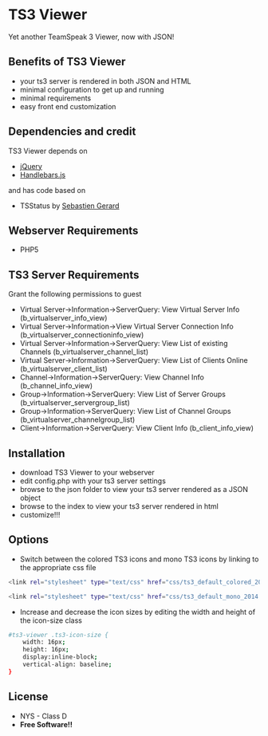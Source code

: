 TS3 Viewer
=========
Yet another TeamSpeak 3 Viewer, now with JSON!

Benefits of TS3 Viewer
-----------
* your ts3 server is rendered in both JSON and HTML
* minimal configuration to get up and running
* minimal requirements
* easy front end customization

Dependencies and credit
-----------
TS3 Viewer depends on
* [jQuery]
* [Handlebars.js]

and has code based on 
* TSStatus by [Sebastien Gerard]

Webserver Requirements
--------------
* PHP5

TS3 Server Requirements
--------------
Grant the following permissions to guest
* Virtual Server->Information->ServerQuery: View Virtual Server Info (b_virtualserver_info_view)
* Virtual Server->Information->View Virtual Server Connection Info (b_virtualserver_connectioninfo_view)
* Virtual Server->Information->ServerQuery: View List of existing Channels (b_virtualserver_channel_list)
* Virtual Server->Information->ServerQuery: View List of Clients Online (b_virtualserver_client_list)
* Channel->Information->ServerQuery: View Channel Info (b_channel_info_view)
* Group->Information->ServerQuery: View List of Server Groups (b_virtualserver_servergroup_list)
* Group->Information->ServerQuery: View List of Channel Groups (b_virtualserver_channelgroup_list)
* Client->Information->ServerQuery: View Client Info (b_client_info_view)

Installation
--------------
* download TS3 Viewer to your webserver
* edit config.php with your ts3 server settings
* browse to the json folder to view your ts3 server rendered as a JSON object
* browse to the index to view your ts3 server rendered in html
* customize!!!

Options
--------------
* Switch between the colored TS3 icons and mono TS3 icons by linking to the appropriate css file
```sh
<link rel="stylesheet" type="text/css" href="css/ts3_default_colored_2014.css">
```
```sh
<link rel="stylesheet" type="text/css" href="css/ts3_default_mono_2014.css">
```
* Increase and decrease the icon sizes by editing the width and height of the icon-size class   
```sh
#ts3-viewer .ts3-icon-size {
	width: 16px;
	height: 16px;
	display:inline-block;
	vertical-align: baseline;
}
```   

License
----
* NYS - Class D
* **Free Software!!**

[Sebastien Gerard]:http://tsstatus.sebastien.me
[Handlebars.js]:http://handlebarsjs.com
[jQuery]:http://jquery.com